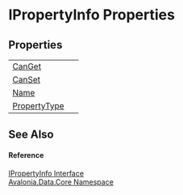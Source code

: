 # IPropertyInfo Properties




## Properties
<table>
<tr>
<td><a href="P_Avalonia_Data_Core_IPropertyInfo_CanGet">CanGet</a></td>
<td> </td>
</tr>
<tr>
<td><a href="P_Avalonia_Data_Core_IPropertyInfo_CanSet">CanSet</a></td>
<td> </td>
</tr>
<tr>
<td><a href="P_Avalonia_Data_Core_IPropertyInfo_Name">Name</a></td>
<td> </td>
</tr>
<tr>
<td><a href="P_Avalonia_Data_Core_IPropertyInfo_PropertyType">PropertyType</a></td>
<td> </td>
</tr>
</table>

## See Also


#### Reference
<a href="T_Avalonia_Data_Core_IPropertyInfo">IPropertyInfo Interface</a>  
<a href="N_Avalonia_Data_Core">Avalonia.Data.Core Namespace</a>  
